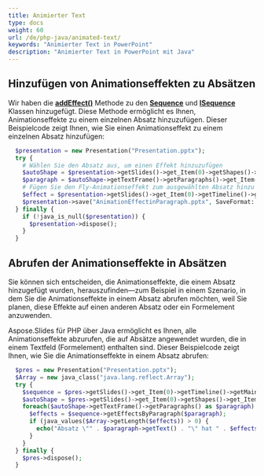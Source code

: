 ```yaml
---
title: Animierter Text
type: docs
weight: 60
url: /de/php-java/animated-text/
keywords: "Animierter Text in PowerPoint"
description: "Animierter Text in PowerPoint mit Java"
---
```


## Hinzufügen von Animationseffekten zu Absätzen

Wir haben die [**addEffect()**](https://reference.aspose.com/slides/php-java/aspose.slides/Sequence#addEffect-com.aspose.slides.IParagraph-int-int-int-) Methode zu den [**Sequence**](https://reference.aspose.com/slides/php-java/aspose.slides/Sequence) und [**ISequence**](https://reference.aspose.com/slides/php-java/aspose.slides/ISequence) Klassen hinzugefügt. Diese Methode ermöglicht es Ihnen, Animationseffekte zu einem einzelnen Absatz hinzuzufügen. Dieser Beispielcode zeigt Ihnen, wie Sie einen Animationseffekt zu einem einzelnen Absatz hinzufügen:

```php
  $presentation = new Presentation("Presentation.pptx");
  try {
    # Wählen Sie den Absatz aus, um einen Effekt hinzuzufügen
    $autoShape = $presentation->getSlides()->get_Item(0)->getShapes()->get_Item(0);
    $paragraph = $autoShape->getTextFrame()->getParagraphs()->get_Item(0);
    # Fügen Sie den Fly-Animationseffekt zum ausgewählten Absatz hinzu
    $effect = $presentation->getSlides()->get_Item(0)->getTimeline()->getMainSequence()->addEffect($paragraph, EffectType::Fly, EffectSubType::Left, EffectTriggerType::OnClick);
    $presentation->save("AnimationEffectinParagraph.pptx", SaveFormat::Pptx);
  } finally {
    if (!java_is_null($presentation)) {
      $presentation->dispose();
    }
  }
```

## Abrufen der Animationseffekte in Absätzen

Sie können sich entscheiden, die Animationseffekte, die einem Absatz hinzugefügt wurden, herauszufinden—zum Beispiel in einem Szenario, in dem Sie die Animationseffekte in einem Absatz abrufen möchten, weil Sie planen, diese Effekte auf einen anderen Absatz oder ein Formelement anzuwenden.

Aspose.Slides für PHP über Java ermöglicht es Ihnen, alle Animationseffekte abzurufen, die auf Absätze angewendet wurden, die in einem Textfeld (Formelement) enthalten sind. Dieser Beispielcode zeigt Ihnen, wie Sie die Animationseffekte in einem Absatz abrufen:

```php
  $pres = new Presentation("Presentation.pptx");
  $Array = new java_class("java.lang.reflect.Array");
  try {
    $sequence = $pres->getSlides()->get_Item(0)->getTimeline()->getMainSequence();
    $autoShape = $pres->getSlides()->get_Item(0)->getShapes()->get_Item(0);
    foreach($autoShape->getTextFrame()->getParagraphs() as $paragraph) {
      $effects = $sequence->getEffectsByParagraph($paragraph);
      if (java_values($Array->getLength($effects)) > 0) {
        echo("Absatz \"" . $paragraph->getText() . "\" hat " . $effects[0]->getType() . " Effekt.");
      }
    }
  } finally {
    $pres->dispose();
  }
```